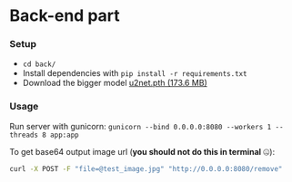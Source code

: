 # Back-end part

### Setup

* `cd back/`
* Install dependencies with `pip install -r requirements.txt`
* Download the bigger model [u2net.pth (173.6 MB)](https://drive.google.com/file/d/1ao1ovG1Qtx4b7EoskHXmi2E9rp5CHLcZ/view?usp=sharing)


### Usage

Run server with gunicorn: `gunicorn --bind 0.0.0.0:8080 --workers 1 --threads 8 app:app`


To get base64 output image url (**you should not do this in terminal** 🤐):
```bash
curl -X POST -F "file=@test_image.jpg" "http://0.0.0.0:8080/remove"
```